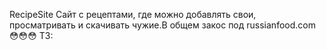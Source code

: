 RecipeSite
Сайт с рецептами, где можно добавлять свои, просматривать и скачивать чужие.В общем закос под russianfood.com😳😳😳
ТЗ:
